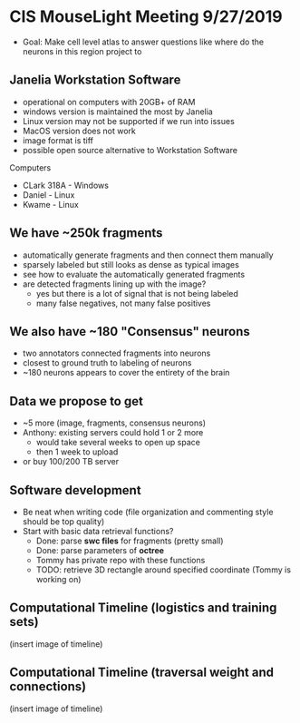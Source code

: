 # CIS MouseLight Meeting 9/27/2019

* Goal: Make cell level atlas to answer questions like where do the neurons in this region project to

## Janelia Workstation Software
* operational on computers with 20GB+ of RAM
* windows version is maintained the most by Janelia
* Linux version may not be supported if we run into issues
* MacOS version does not work
* image format is tiff
* possible open source alternative to Workstation Software

Computers
  * CLark 318A - Windows
  * Daniel - Linux
  * Kwame - Linux

## We have ~250k fragments
* automatically generate fragments and then connect them manually
* sparsely labeled but still looks as dense as typical images
* see how to evaluate the automatically generated fragments
* are detected fragments lining up with the image?
  * yes but there is a lot of signal that is not being labeled
  * many false negatives, not many false positives

## We also have ~180 "Consensus" neurons
* two annotators connected fragments into neurons
* closest to ground truth to labeling of neurons
* ~180 neurons appears to cover the entirety of the brain

## Data we propose to get
* ~5 more (image, fragments, consensus neurons)
* Anthony: existing servers could hold 1 or 2 more
  * would take several weeks to open up space
  * then 1 week to upload
* or buy 100/200 TB server

## Software development
* Be neat when writing code (file organization and commenting style should be top quality)
* Start with basic data retrieval functions?
  * Done: parse **swc files** for fragments (pretty small)
  * Done: parse parameters of **octree**
  * Tommy has private repo with these functions
  * TODO: retrieve 3D rectangle around specified coordinate (Tommy is working on)

## Computational Timeline (logistics and training sets)
(insert image of timeline)

## Computational Timeline (traversal weight and connections)
(insert image of timeline)
